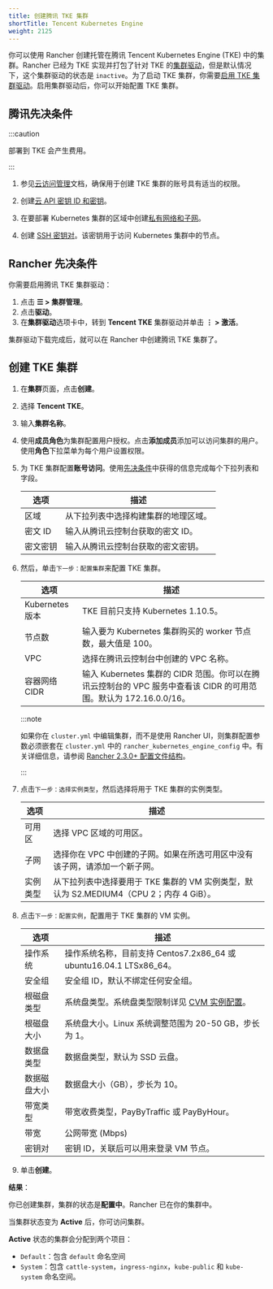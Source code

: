 ```yaml
---
title: 创建腾讯 TKE 集群
shortTitle: Tencent Kubernetes Engine
weight: 2125
---
```


你可以使用 Rancher 创建托管在腾讯 Tencent Kubernetes Engine (TKE) 中的集群。Rancher 已经为 TKE 实现并打包了针对 TKE 的[集群驱动](../../../advanced-user-guides/authentication-permissions-and-global-configuration/about-provisioning-drivers/manage-cluster-drivers.md)，但是默认情况下，这个集群驱动的状态是 `inactive`。为了启动 TKE 集群，你需要[启用 TKE 集群驱动](../../../advanced-user-guides/authentication-permissions-and-global-configuration/about-provisioning-drivers/manage-cluster-drivers.md#激活/停用集群驱动)。启用集群驱动后，你可以开始配置 TKE 集群。

## 腾讯先决条件

:::caution

部署到 TKE 会产生费用。

:::

1. 参见[云访问管理](https://intl.cloud.tencent.com/document/product/598/10600)文档，确保用于创建 TKE 集群的账号具有适当的权限。

2. 创建[云 API 密钥 ID 和密钥](https://console.cloud.tencent.com/capi)。

3. 在要部署 Kubernetes 集群的区域中创建[私有网络和子网](https://intl.cloud.tencent.com/document/product/215/4927)。

4. 创建 [SSH 密钥对](https://intl.cloud.tencent.com/document/product/213/6092)。该密钥用于访问 Kubernetes 集群中的节点。

## Rancher 先决条件

你需要启用腾讯 TKE 集群驱动：

1. 点击 **☰ > 集群管理**。
1. 点击**驱动**。
1. 在**集群驱动**选项卡中，转到 **Tencent TKE** 集群驱动并单击 **⋮ > 激活**。

集群驱动下载完成后，就可以在 Rancher 中创建腾讯 TKE 集群了。

## 创建 TKE 集群

1. 在**集群**页面，点击**创建**。

2. 选择 **Tencent TKE**。

3. 输入**集群名称**。

4. 使用**成员角色**为集群配置用户授权。点击**添加成员**添加可以访问集群的用户。使用**角色**下拉菜单为每个用户设置权限。

5. 为 TKE 集群配置**账号访问**。使用[先决条件](#腾讯先决条件)中获得的信息完成每个下拉列表和字段。

   | 选项 | 描述 |
   | ---------- | -------------------------------------------------------------------------------------------------------------------- |
   | 区域 | 从下拉列表中选择构建集群的地理区域。 |
   | 密文 ID | 输入从腾讯云控制台获取的密文 ID。 |
   | 密文密钥 | 输入从腾讯云控制台获取的密文密钥。 |

6. 然后，单击`下一步：配置集群`来配置 TKE 集群。

   | 选项 | 描述 |
   | ---------- | -------------------------------------------------------------------------------------------------------------------- |
   | Kubernetes 版本 | TKE 目前只支持 Kubernetes 1.10.5。 |
   | 节点数 | 输入要为 Kubernetes 集群购买的 worker 节点数，最大值是 100。 |
   | VPC | 选择在腾讯云控制台中创建的 VPC 名称。 |
   | 容器网络 CIDR | 输入 Kubernetes 集群的 CIDR 范围。你可以在腾讯云控制台的 VPC 服务中查看该 CIDR 的可用范围。默认为 172.16.0.0/16。 |

   :::note

   如果你在 `cluster.yml` 中编辑集群，而不是使用 Rancher UI，则集群配置参数必须嵌套在 `cluster.yml` 中的 `rancher_kubernetes_engine_config` 中。有关详细信息，请参阅 [Rancher 2.3.0+ 配置文件结构](../../../../reference-guides/cluster-configuration/rancher-server-configuration/rke1-cluster-configuration.md#rancher-中的配置文件结构)。

   :::

7. 点击`下一步：选择实例类型`，然后选择将用于 TKE 集群的实例类型。

   | 选项 | 描述 |
   | ---------- | -------------------------------------------------------------------------------------------------------------------- |
   | 可用区 | 选择 VPC 区域的可用区。 |
   | 子网 | 选择你在 VPC 中创建的子网。如果在所选可用区中没有该子网，请添加一个新子网。 |
   | 实例类型 | 从下拉列表中选择要用于 TKE 集群的 VM 实例类型，默认为 S2.MEDIUM4（CPU 2；内存 4 GiB）。 |

8. 点击`下一步：配置实例`，配置用于 TKE 集群的 VM 实例。

   | 选项 | 描述 |
   -------|------------
   | 操作系统 | 操作系统名称，目前支持 Centos7.2x86_64 或 ubuntu16.04.1 LTSx86_64。 |
   | 安全组 | 安全组 ID，默认不绑定任何安全组。 |
   | 根磁盘类型 | 系统盘类型。系统盘类型限制详见 [CVM 实例配置](https://cloud.tencent.com/document/product/213/11518)。 |
   | 根磁盘大小 | 系统盘大小。Linux 系统调整范围为 20-50 GB，步长为 1。 |
   | 数据盘类型 | 数据盘类型，默认为 SSD 云盘。 |
   | 数据磁盘大小 | 数据盘大小（GB），步长为 10。 |
   | 带宽类型 | 带宽收费类型，PayByTraffic 或 PayByHour。 |
   | 带宽 | 公网带宽 (Mbps) |
   | 密钥对 | 密钥 ID，关联后可以用来登录 VM 节点。 |

9. 单击**创建**。

**结果**：

你已创建集群，集群的状态是**配置中**。Rancher 已在你的集群中。

当集群状态变为 **Active** 后，你可访问集群。

**Active** 状态的集群会分配到两个项目：

- `Default`：包含 `default` 命名空间
- `System`：包含 `cattle-system`，`ingress-nginx`，`kube-public` 和 `kube-system` 命名空间。
